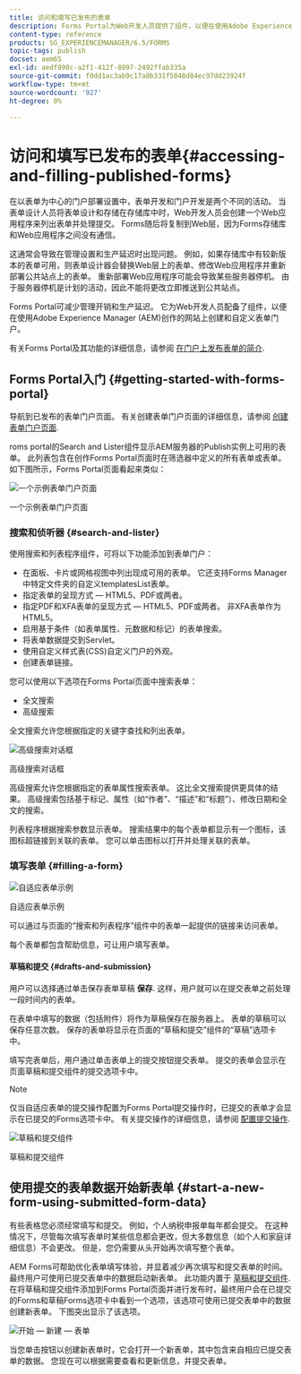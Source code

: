 ```yaml
---
title: 访问和填写已发布的表单
description: Forms Portal为Web开发人员提供了组件，以便在使用Adobe Experience Manager (AEM)创作的网站上创建和自定义表单门户。
content-type: reference
products: SG_EXPERIENCEMANAGER/6.5/FORMS
topic-tags: publish
docset: aem65
exl-id: aedf890c-a2f1-412f-8897-2492ffab335a
source-git-commit: f0dd1ac3ab9c17a8b331f5048d84ec97dd23924f
workflow-type: tm+mt
source-wordcount: '927'
ht-degree: 0%

---
```


# 访问和填写已发布的表单{#accessing-and-filling-published-forms}

在以表单为中心的门户部署设置中，表单开发和门户开发是两个不同的活动。 当表单设计人员将表单设计和存储在存储库中时，Web开发人员会创建一个Web应用程序来列出表单并处理提交。 Forms随后将复制到Web层，因为Forms存储库和Web应用程序之间没有通信。

这通常会导致在管理设置和生产延迟时出现问题。 例如，如果存储库中有较新版本的表单可用，则表单设计器会替换Web层上的表单、修改Web应用程序并重新部署公共站点上的表单。 重新部署Web应用程序可能会导致某些服务器停机。 由于服务器停机是计划的活动，因此不能将更改立即推送到公共站点。

Forms Portal可减少管理开销和生产延迟。 它为Web开发人员配备了组件，以便在使用Adobe Experience Manager (AEM)创作的网站上创建和自定义表单门户。

有关Forms Portal及其功能的详细信息，请参阅 [在门户上发布表单的简介](/help/forms/using/introduction-publishing-forms.md).

## Forms Portal入门 {#getting-started-with-forms-portal}

导航到已发布的表单门户页面。 有关创建表单门户页面的详细信息，请参阅 [创建表单门户页面](../../forms/using/creating-form-portal-page.md).

roms portal的Search and Lister组件显示AEM服务器的Publish实例上可用的表单。 此列表包含在创作Forms Portal页面时在筛选器中定义的所有表单或表单。 如下图所示，Forms Portal页面看起来类似：

![一个示例表单门户页面 ](assets/forms-portal-page.png)

一个示例表单门户页面

### 搜索和侦听器 {#search-and-lister}

使用搜索和列表程序组件，可将以下功能添加到表单门户：

* 在面板、卡片或网格视图中列出现成可用的表单。 它还支持Forms Manager中特定文件夹的自定义templatesList表单。
* 指定表单的呈现方式 — HTML5、PDF或两者。
* 指定PDF和XFA表单的呈现方式 — HTML5、PDF或两者。 非XFA表单作为HTML5。
* 启用基于条件（如表单属性、元数据和标记）的表单搜索。
* 将表单数据提交到Servlet。
* 使用自定义样式表(CSS)自定义门户的外观。
* 创建表单链接。

您可以使用以下选项在Forms Portal页面中搜索表单：

* 全文搜索
* 高级搜索

全文搜索允许您根据指定的关键字查找和列出表单。

![高级搜索对话框](assets/search-panel.png)

高级搜索对话框

高级搜索允许您根据指定的表单属性搜索表单。 这比全文搜索提供更具体的结果。 高级搜索包括基于标记、属性（如“作者”、“描述”和“标题”）、修改日期和全文的搜索。

列表程序根据搜索参数显示表单。 搜索结果中的每个表单都显示有一个图标，该图标超链接到关联的表单。 您可以单击图标以打开并处理关联的表单。

### 填写表单 {#filling-a-form}

![自适应表单示例](assets/filling_a_form.png)

自适应表单示例

可以通过与页面的“搜索和列表程序”组件中的表单一起提供的链接来访问表单。

每个表单都包含帮助信息，可让用户填写表单。

#### 草稿和提交 {#drafts-and-submission}

用户可以选择通过单击保存表单草稿 **保存**. 这样，用户就可以在提交表单之前处理一段时间内的表单。

在表单中填写的数据（包括附件）将作为草稿保存在服务器上。 表单的草稿可以保存任意次数。 保存的表单将显示在页面的“草稿和提交”组件的“草稿”选项卡中。

填写完表单后，用户通过单击表单上的提交按钮提交表单。 提交的表单会显示在页面草稿和提交组件的提交选项卡中。

>[!NOTE]
>
>仅当自适应表单的提交操作配置为Forms Portal提交操作时，已提交的表单才会显示在已提交的Forms选项卡中。 有关提交操作的详细信息，请参阅 [配置提交操作](../../forms/using/configuring-submit-actions.md).

![草稿和提交组件](assets/draft-submission.png)

草稿和提交组件

## 使用提交的表单数据开始新表单 {#start-a-new-form-using-submitted-form-data}

有些表格您必须经常填写和提交。 例如，个人纳税申报单每年都会提交。 在这种情况下，尽管每次填写表单时某些信息都会更改，但大多数信息（如个人和家庭详细信息）不会更改。 但是，您仍需要从头开始再次填写整个表单。

AEM Forms可帮助优化表单填写体验，并显着减少再次填写和提交表单的时间。 最终用户可使用已提交表单中的数据启动新表单。 此功能内置于 [草稿和提交组件](../../forms/using/draft-submission-component.md). 在将草稿和提交组件添加到Forms Portal页面并进行发布时，最终用户会在已提交的Forms和草稿Forms选项卡中看到一个选项，该选项可使用已提交表单中的数据创建新表单。 下图突出显示了该选项。

![开始 — 新建 — 表单](assets/start-a-new-form.png)

当您单击按钮以创建新表单时，它会打开一个新表单，其中包含来自相应已提交表单的数据。 您现在可以根据需要查看和更新信息，并提交表单。
